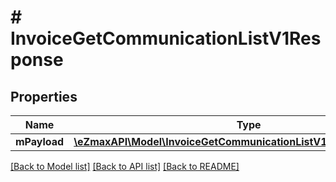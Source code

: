 # # InvoiceGetCommunicationListV1Response

## Properties

Name | Type | Description | Notes
------------ | ------------- | ------------- | -------------
**mPayload** | [**\eZmaxAPI\Model\InvoiceGetCommunicationListV1ResponseMPayload**](InvoiceGetCommunicationListV1ResponseMPayload.md) |  |

[[Back to Model list]](../../README.md#models) [[Back to API list]](../../README.md#endpoints) [[Back to README]](../../README.md)
